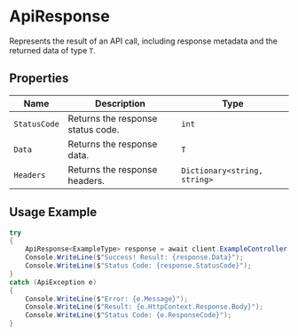 
# ApiResponse

Represents the result of an API call, including response metadata and the returned data of type `T`.

## Properties

| Name | Description | Type |
|  --- | --- | --- |
| `StatusCode` | Returns the response status code. | `int` |
| `Data` | Returns the response data. | `T` |
| `Headers` | Returns the response headers. | `Dictionary<string, string>` |

## Usage Example

```csharp
try
{
    ApiResponse<ExampleType> response = await client.ExampleController.GetExampleType(body);
    Console.WriteLine($"Success! Result: {response.Data}");
    Console.WriteLine($"Status Code: {response.StatusCode}");
}
catch (ApiException e)
{
    Console.WriteLine($"Error: {e.Message}");
    Console.WriteLine($"Result: {e.HttpContext.Response.Body}");
    Console.WriteLine($"Status Code: {e.ResponseCode}");
}
```

